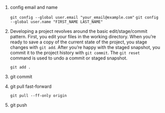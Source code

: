 1. config email and name

    `git config --global user.email "your_email@example.com"`
    `git config --global user.name "FIRST_NAME LAST_NAME"`

2. Developing a project revolves around the basic edit/stage/commit pattern. First, you edit your files in the working directory. When you’re ready to save a copy of the current state of the project, you stage changes with `git add`. After you’re happy with the staged snapshot, you commit it to the project history with `git commit`. The `git reset` command is used to undo a commit or staged snapshot.

    `git add .`

3. git commit

4. git pull fast-forward

    `git pull --ff-only origin`

5. git push
